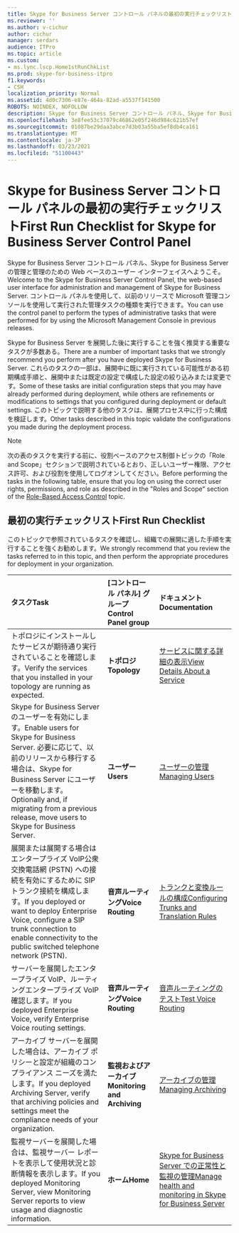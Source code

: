 ```yaml
---
title: Skype for Business Server コントロール パネルの最初の実行チェックリスト
ms.reviewer: ''
ms.author: v-cichur
author: cichur
manager: serdars
audience: ITPro
ms.topic: article
ms.custom:
- ms.lync.lscp.Home1stRunChkList
ms.prod: skype-for-business-itpro
f1.keywords:
- CSH
localization_priority: Normal
ms.assetid: 4d0c7306-e87e-464a-82ad-a5537f141500
ROBOTS: NOINDEX, NOFOLLOW
description: Skype for Business Server コントロール パネル、Skype for Business Server の管理と管理のための Web ベースのユーザー インターフェイスへようこそ。 コントロール パネルを使用して、以前のリリースで Microsoft 管理コンソールを使用して実行された管理タスクの種類を実行できます。
ms.openlocfilehash: 3e8fee53c37079c46862e05f246d984c621b57ef
ms.sourcegitcommit: 01087be29daa3abce7d3b03a55ba5ef8db4ca161
ms.translationtype: MT
ms.contentlocale: ja-JP
ms.lasthandoff: 03/23/2021
ms.locfileid: "51100443"
---
```

# <a name="first-run-checklist-for-skype-for-business-server-control-panel"></a><span data-ttu-id="c67f2-104">Skype for Business Server コントロール パネルの最初の実行チェックリスト</span><span class="sxs-lookup"><span data-stu-id="c67f2-104">First Run Checklist for Skype for Business Server Control Panel</span></span>

<span data-ttu-id="c67f2-105">Skype for Business Server コントロール パネル、Skype for Business Server の管理と管理のための Web ベースのユーザー インターフェイスへようこそ。</span><span class="sxs-lookup"><span data-stu-id="c67f2-105">Welcome to the Skype for Business Server Control Panel, the web-based user interface for administration and management of Skype for Business Server.</span></span> <span data-ttu-id="c67f2-106">コントロール パネルを使用して、以前のリリースで Microsoft 管理コンソールを使用して実行された管理タスクの種類を実行できます。</span><span class="sxs-lookup"><span data-stu-id="c67f2-106">You can use the control panel to perform the types of administrative tasks that were performed for by using the Microsoft Management Console in previous releases.</span></span>

<span data-ttu-id="c67f2-107">Skype for Business Server を展開した後に実行することを強く推奨する重要なタスクが多数ある。</span><span class="sxs-lookup"><span data-stu-id="c67f2-107">There are a number of important tasks that we strongly recommend you perform after you have deployed Skype for Business Server.</span></span> <span data-ttu-id="c67f2-108">これらのタスクの一部は、展開中に既に実行されている可能性がある初期構成手順と、展開中または既定の設定で構成した設定の絞り込みまたは変更です。</span><span class="sxs-lookup"><span data-stu-id="c67f2-108">Some of these tasks are initial configuration steps that you may have already performed during deployment, while others are refinements or modifications to settings that you configured during deployment or default settings.</span></span> <span data-ttu-id="c67f2-109">このトピックで説明する他のタスクは、展開プロセス中に行った構成を検証します。</span><span class="sxs-lookup"><span data-stu-id="c67f2-109">Other tasks described in this topic validate the configurations you made during the deployment process.</span></span>

> [!NOTE]
> <span data-ttu-id="c67f2-110">次の表のタスクを実行する前に、役割ベースのアクセス制御トピックの「Role and Scope」セクションで説明されているとおり、正しいユーザー権限、アクセス許可[](/previous-versions/office/lync-server-2013/lync-server-2013-planning-for-role-based-access-control)、および役割を使用してログオンしてください。</span><span class="sxs-lookup"><span data-stu-id="c67f2-110">Before performing the tasks in the following table, ensure that you log on using the correct user rights, permissions, and role as described in the "Roles and Scope" section of the [Role-Based Access Control](/previous-versions/office/lync-server-2013/lync-server-2013-planning-for-role-based-access-control) topic.</span></span>

## <a name="first-run-checklist"></a><span data-ttu-id="c67f2-111">最初の実行チェックリスト</span><span class="sxs-lookup"><span data-stu-id="c67f2-111">First Run Checklist</span></span>

<span data-ttu-id="c67f2-112">このトピックで参照されているタスクを確認し、組織での展開に適した手順を実行することを強くお勧めします。</span><span class="sxs-lookup"><span data-stu-id="c67f2-112">We strongly recommend that you review the tasks referred to in this topic, and then perform the appropriate procedures for deployment in your organization.</span></span>

|<span data-ttu-id="c67f2-113">**タスク**</span><span class="sxs-lookup"><span data-stu-id="c67f2-113">**Task**</span></span>|<span data-ttu-id="c67f2-114">**[コントロール パネル] グループ**</span><span class="sxs-lookup"><span data-stu-id="c67f2-114">**Control Panel group**</span></span>|<span data-ttu-id="c67f2-115">**ドキュメント**</span><span class="sxs-lookup"><span data-stu-id="c67f2-115">**Documentation**</span></span>|
|:-----|:-----|:-----|
|<span data-ttu-id="c67f2-116">トポロジにインストールしたサービスが期待通り実行されていることを確認します。</span><span class="sxs-lookup"><span data-stu-id="c67f2-116">Verify the services that you installed in your topology are running as expected.</span></span>  <br/> |<span data-ttu-id="c67f2-117">**トポロジ**</span><span class="sxs-lookup"><span data-stu-id="c67f2-117">**Topology**</span></span> <br/> |[<span data-ttu-id="c67f2-118">サービスに関する詳細の表示</span><span class="sxs-lookup"><span data-stu-id="c67f2-118">View Details About a Service</span></span>](/previous-versions/office/lync-server-2013/lync-server-2013-view-details-about-a-service) <br/> |
|<span data-ttu-id="c67f2-119">Skype for Business Server のユーザーを有効にします。</span><span class="sxs-lookup"><span data-stu-id="c67f2-119">Enable users for Skype for Business Server.</span></span> <span data-ttu-id="c67f2-120">必要に応じて、以前のリリースから移行する場合は、Skype for Business Server にユーザーを移動します。</span><span class="sxs-lookup"><span data-stu-id="c67f2-120">Optionally and, if migrating from a previous release, move users to Skype for Business Server.</span></span>  <br/> |<span data-ttu-id="c67f2-121">**ユーザー**</span><span class="sxs-lookup"><span data-stu-id="c67f2-121">**Users**</span></span> <br/> |[<span data-ttu-id="c67f2-122">ユーザーの管理</span><span class="sxs-lookup"><span data-stu-id="c67f2-122">Managing Users</span></span>](/previous-versions/office/lync-server-2013/lync-server-2013-user-accounts-enabled-for-lync-server) <br/> |
|<span data-ttu-id="c67f2-123">展開または展開する場合はエンタープライズ VoIP公衆交換電話網 (PSTN) への接続を有効にするために SIP トランク接続を構成します。</span><span class="sxs-lookup"><span data-stu-id="c67f2-123">If you deployed or want to deploy Enterprise Voice, configure a SIP trunk connection to enable connectivity to the public switched telephone network (PSTN).</span></span>  <br/> |<span data-ttu-id="c67f2-124">**音声ルーティング**</span><span class="sxs-lookup"><span data-stu-id="c67f2-124">**Voice Routing**</span></span> <br/> |[<span data-ttu-id="c67f2-125">トランクと変換ルールの構成</span><span class="sxs-lookup"><span data-stu-id="c67f2-125">Configuring Trunks and Translation Rules</span></span>](/previous-versions/office/lync-server-2013/lync-server-2013-configuring-trunks) <br/> |
|<span data-ttu-id="c67f2-126">サーバーを展開したエンタープライズ VoIP、ルーティングエンタープライズ VoIP確認します。</span><span class="sxs-lookup"><span data-stu-id="c67f2-126">If you deployed Enterprise Voice, verify Enterprise Voice routing settings.</span></span>  <br/> |<span data-ttu-id="c67f2-127">**音声ルーティング**</span><span class="sxs-lookup"><span data-stu-id="c67f2-127">**Voice Routing**</span></span> <br/> |[<span data-ttu-id="c67f2-128">音声ルーティングのテスト</span><span class="sxs-lookup"><span data-stu-id="c67f2-128">Test Voice Routing</span></span>](/previous-versions/office/lync-server-2013/lync-server-2013-test-voice-routing) <br/> |
|<span data-ttu-id="c67f2-129">アーカイブ サーバーを展開した場合は、アーカイブ ポリシーと設定が組織のコンプライアンス ニーズを満たします。</span><span class="sxs-lookup"><span data-stu-id="c67f2-129">If you deployed Archiving Server, verify that archiving policies and settings meet the compliance needs of your organization.</span></span>  <br/> |<span data-ttu-id="c67f2-130">**監視およびアーカイブ**</span><span class="sxs-lookup"><span data-stu-id="c67f2-130">**Monitoring and Archiving**</span></span> <br/> |[<span data-ttu-id="c67f2-131">アーカイブの管理</span><span class="sxs-lookup"><span data-stu-id="c67f2-131">Managing Archiving</span></span>](/previous-versions/office/lync-server-2013/lync-server-2013-managing-archiving) <br/> |
|<span data-ttu-id="c67f2-132">監視サーバーを展開した場合は、監視サーバー レポートを表示して使用状況と診断情報を表示します。</span><span class="sxs-lookup"><span data-stu-id="c67f2-132">If you deployed Monitoring Server, view Monitoring Server reports to view usage and diagnostic information.</span></span>  <br/> |<span data-ttu-id="c67f2-133">**ホーム**</span><span class="sxs-lookup"><span data-stu-id="c67f2-133">**Home**</span></span> <br/> |[<span data-ttu-id="c67f2-134">Skype for Business Server での正常性と監視の管理</span><span class="sxs-lookup"><span data-stu-id="c67f2-134">Manage health and monitoring in Skype for Business Server</span></span>](../../../manage/health-and-monitoring/health-and-monitoring.md) <br/> |